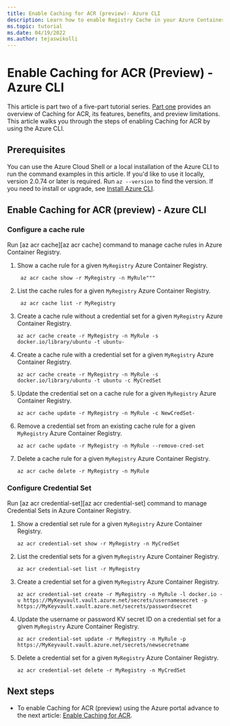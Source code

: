 ```yaml
---
title: Enable Caching for ACR (preview)- Azure CLI
description: Learn how to enable Registry Cache in your Azure Container Registry using Azure CLI.
ms.topic: tutorial
ms.date: 04/19/2022
ms.author: tejaswikolli
---
```


# Enable Caching for ACR (Preview) - Azure CLI

This article is part two of a five-part tutorial series. [Part one](tutorial-registry-cache.md) provides an overview of Caching for ACR, its features, benefits, and preview limitations. This article walks you through the steps of enabling Caching for ACR by using the Azure CLI.

## Prerequisites

You can use the Azure Cloud Shell or a local installation of the Azure CLI to run the command examples in this article. If you'd like to use it locally, version 2.0.74 or later is required. Run `az --version` to find the version. If you need to install or upgrade, see [Install Azure CLI](/cli/azure/install-azure-cli).

## Enable Caching for ACR (preview) - Azure CLI

### Configure a cache rule

Run [az acr cache][az acr cache] command to manage cache rules in  Azure Container Registry.

1. Show a cache rule for a given `MyRegistry` Azure Container Registry.
 
    ```azurecli-interactive
     az acr cache show -r MyRegistry -n MyRule""" 
    ```

2. List the cache rules for a given `MyRegistry` Azure Container Registry.

    ```azurecli-interactive
     az acr cache list -r MyRegistry
    ```

3. Create a cache rule without a credential set for a given `MyRegistry` Azure Container Registry.

    ```azurecli-interactive
    az acr cache create -r MyRegistry -n MyRule -s docker.io/library/ubuntu -t ubuntu-
    ```

4. Create a cache rule with a credential set for a given `MyRegistry` Azure Container Registry.

    ```azurecli-interactive
    az acr cache create -r MyRegistry -n MyRule -s docker.io/library/ubuntu -t ubuntu -c MyCredSet
    ```

5. Update  the credential set on a cache rule for a given `MyRegistry` Azure Container Registry.

    ```azurecli-interactive
    az acr cache update -r MyRegistry -n MyRule -c NewCredSet-
    ```

6. Remove a credential set from an existing cache rule for a given `MyRegistry` Azure Container Registry.

    ```azurecli-interactive
    az acr cache update -r MyRegistry -n MyRule --remove-cred-set
    ```

7. Delete a cache rule for a given `MyRegistry` Azure Container Registry.

    ```azurecli-interactive
    az acr cache delete -r MyRegistry -n MyRule
    ```

### Configure Credential Set

Run [az acr credential-set][az acr credential-set] command to manage Credential Sets in  Azure Container Registry.

1.  Show a credential set rule for a given `MyRegistry` Azure Container Registry.

    ```azurecli-interactive
    az acr credential-set show -r MyRegistry -n MyCredSet
    ```
2. List the credential sets for a given `MyRegistry` Azure Container Registry.

    ```azurecli-interactive
    az acr credential-set list -r MyRegistry
    ```

3. Create a credential set for a given `MyRegistry` Azure Container Registry.

    ```azurecli-interactive
    az acr credential-set create -r MyRegistry -n MyRule -l docker.io -u https://MyKeyvault.vault.azure.net/secrets/usernamesecret -p https://MyKeyvault.vault.azure.net/secrets/passwordsecret
    ```

4. Update the username or password KV secret ID on a credential set for a given `MyRegistry` Azure Container Registry.

    ```azurecli-interactive
    az acr credential-set update -r MyRegistry -n MyRule -p https://MyKeyvault.vault.azure.net/secrets/newsecretname
    ```

5. Delete a credential set for a given `MyRegistry` Azure Container Registry.

    ```azurecli-interactive
    az acr credential-set delete -r MyRegistry -n MyCredSet
    ```

## Next steps

* To enable Caching for ACR (preview) using the Azure portal advance to the next article: [Enable Caching for ACR](tutorial-enable-registry-cache.md).
